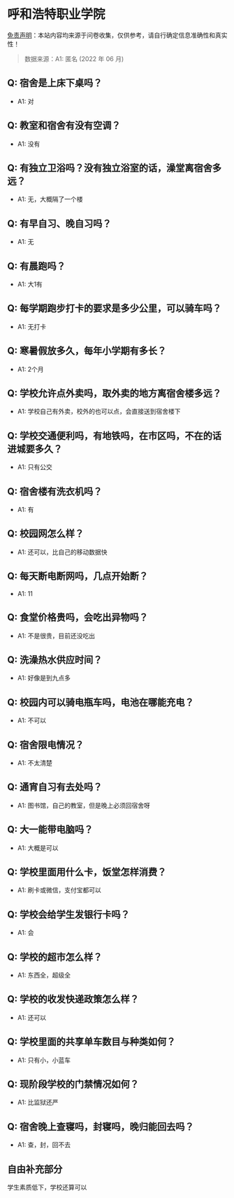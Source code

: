 # 呼和浩特职业学院

[免责声明](https://colleges.chat/#_3)：本站内容均来源于问卷收集，仅供参考，请自行确定信息准确性和真实性！

> 数据来源：A1: 匿名 (2022 年 06 月)

## Q: 宿舍是上床下桌吗？

- A1: 对

## Q: 教室和宿舍有没有空调？

- A1: 没有

## Q: 有独立卫浴吗？没有独立浴室的话，澡堂离宿舍多远？

- A1: 无，大概隔了一个楼

## Q: 有早自习、晚自习吗？

- A1: 无

## Q: 有晨跑吗？

- A1: 大1有

## Q: 每学期跑步打卡的要求是多少公里，可以骑车吗？

- A1: 无打卡

## Q: 寒暑假放多久，每年小学期有多长？

- A1: 2个月

## Q: 学校允许点外卖吗，取外卖的地方离宿舍楼多远？

- A1: 学校自己有外卖，校外的也可以点，会直接送到宿舍楼下

## Q: 学校交通便利吗，有地铁吗，在市区吗，不在的话进城要多久？

- A1: 只有公交

## Q: 宿舍楼有洗衣机吗？

- A1: 有

## Q: 校园网怎么样？

- A1: 还可以，比自己的移动数据快

## Q: 每天断电断网吗，几点开始断？

- A1: 11

## Q: 食堂价格贵吗，会吃出异物吗？

- A1: 不是很贵，目前还没吃出

## Q: 洗澡热水供应时间？

- A1: 好像是到九点多

## Q: 校园内可以骑电瓶车吗，电池在哪能充电？

- A1: 不可以

## Q: 宿舍限电情况？

- A1: 不太清楚

## Q: 通宵自习有去处吗？

- A1: 图书馆，自己的教室，但是晚上必须回宿舍呀

## Q: 大一能带电脑吗？

- A1: 大概是可以

## Q: 学校里面用什么卡，饭堂怎样消费？

- A1: 刷卡或微信，支付宝都可以

## Q: 学校会给学生发银行卡吗？

- A1: 会

## Q: 学校的超市怎么样？

- A1: 东西全，超级全

## Q: 学校的收发快递政策怎么样？

- A1: 还可以

## Q: 学校里面的共享单车数目与种类如何？

- A1: 只有小，小蓝车

## Q: 现阶段学校的门禁情况如何？

- A1: 比监狱还严

## Q: 宿舍晚上查寝吗，封寝吗，晚归能回去吗？

- A1: 查，封，回不去

## 自由补充部分

学生素质低下，学校还算可以